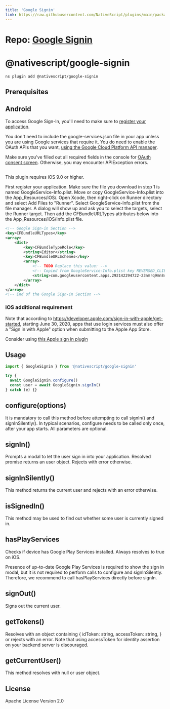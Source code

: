 ```yaml
---
title: 'Google Signin'
link: https://raw.githubusercontent.com/NativeScript/plugins/main/packages/google-signin/README.md
---
```


# Repo: [Google Signin](https://github.com/NativeScript/plugins/tree/main/packages/google-signin)

# @nativescript/google-signin

```cli
ns plugin add @nativescript/google-signin
```

## Prerequisites

## Android

To access Google Sign-In, you'll need to make sure to [register your application](https://firebase.google.com/docs/android/setup).

You don't need to include the google-services.json file in your app unless you are using Google services that require it. You do need to enable the OAuth APIs that you want, [using the Google Cloud Platform API manager](https://console.developers.google.com/).

Make sure you've filled out all required fields in the console for [OAuth consent screen](https://console.developers.google.com/apis/credentials/consent). Otherwise, you may encounter APIException errors.

##

This plugin requires iOS 9.0 or higher.

First register your application.
Make sure the file you download in step 1 is named GoogleService-Info.plist.
Move or copy GoogleService-Info.plist into the App_Resources/iOS/.
Open Xcode, then right-click on Runner directory and select Add Files to "Runner".
Select GoogleService-Info.plist from the file manager.
A dialog will show up and ask you to select the targets, select the Runner target.
Then add the CFBundleURLTypes attributes below into the App_Resources/iOS/Info.plist file.

```xml
<!-- Google Sign-in Section -->
<key>CFBundleURLTypes</key>
<array>
	<dict>
		<key>CFBundleTypeRole</key>
		<string>Editor</string>
		<key>CFBundleURLSchemes</key>
		<array>
			<!-- TODO Replace this value: -->
			<!-- Copied from GoogleService-Info.plist key REVERSED_CLIENT_ID -->
			<string>com.googleusercontent.apps.292142294722-23nmrq9mn8rhpqipjc1bt4qecga3qgsf</string>
		</array>
	</dict>
</array>
<!-- End of the Google Sign-in Section -->
```

### iOS additional requirement

Note that according to https://developer.apple.com/sign-in-with-apple/get-started, starting June 30, 2020, apps that use login services must also offer a "Sign in with Apple" option when submitting to the Apple App Store.

Consider using [this Apple sign in plugin](https://github.com/EddyVerbruggen/nativescript-apple-sign-in)

## Usage

```ts
import { GoogleSignin } from '@nativescript/google-signin'

try {
  await GoogleSignin.configure()
  const user = await GoogleSignin.signIn()
} catch (e) {}
```

## configure(options)

It is mandatory to call this method before attempting to call signIn() and signInSilently(). In typical scenarios, configure needs to be called only once, after your app starts. All parameters are optional.

## signIn()

Prompts a modal to let the user sign in into your application. Resolved promise returns an user object. Rejects with error otherwise.

## signInSilently()

This method returns the current user and rejects with an error otherwise.

## isSignedIn()

This method may be used to find out whether some user is currently signed in.

## hasPlayServices

Checks if device has Google Play Services installed. Always resolves to true on iOS.

Presence of up-to-date Google Play Services is required to show the sign in modal, but it is not required to perform calls to configure and signInSilently. Therefore, we recommend to call hasPlayServices directly before signIn.

## signOut()

Signs out the current user.

## getTokens()

Resolves with an object containing { idToken: string, accessToken: string, } or rejects with an error. Note that using accessToken for identity assertion on your backend server is discouraged.

## getCurrentUser()

This method resolves with null or user object.

## License

Apache License Version 2.0
